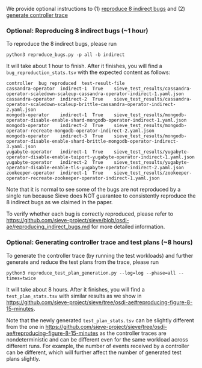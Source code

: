 We provide optional instructions to (1) [reproduce 8 indirect bugs](#optional-reproducing-8-indirect-bugs-1-hour) and (2) [generate controller trace](#optional-generating-controller-trace-and-test-plans-8-hours)

### Optional: Reproducing 8 indirect bugs (~1 hour)
To reproduce the 8 indirect bugs, please run
```
python3 reproduce_bugs.py -p all -b indirect
```
It will take about 1 hour to finish.
After it finishes, you will find a `bug_reproduction_stats.tsv` with the expected content as follows:
```
controller	bug	reproduced	test-result-file
cassandra-operator	indirect-1	True	sieve_test_results/cassandra-operator-scaledown-scaleup-cassandra-operator-indirect-1.yaml.json
cassandra-operator	indirect-2	True	sieve_test_results/cassandra-operator-scaledown-scaleup-brittle-cassandra-operator-indirect-2.yaml.json
mongodb-operator	indirect-1	True	sieve_test_results/mongodb-operator-disable-enable-shard-mongodb-operator-indirect-1.yaml.json
mongodb-operator	indirect-2	True	sieve_test_results/mongodb-operator-recreate-mongodb-operator-indirect-2.yaml.json
mongodb-operator	indirect-3	True	sieve_test_results/mongodb-operator-disable-enable-shard-brittle-mongodb-operator-indirect-3.yaml.json
yugabyte-operator	indirect-1	True	sieve_test_results/yugabyte-operator-disable-enable-tuiport-yugabyte-operator-indirect-1.yaml.json
yugabyte-operator	indirect-2	True	sieve_test_results/yugabyte-operator-disable-enable-tls-yugabyte-operator-indirect-2.yaml.json
zookeeper-operator	indirect-1	True	sieve_test_results/zookeeper-operator-recreate-zookeeper-operator-indirect-1.yaml.json
```

Note that it is normal to see some of the bugs are not reproduced by a single run because Sieve does NOT guarantee to consistently reproduce the 8 indirect bugs as we claimed in the paper.

To verify whether each bug is correctly reproduced, please refer to https://github.com/sieve-project/sieve/blob/osdi-ae/reproducing_indirect_bugs.md for more detailed information.

### Optional: Generating controller trace and test plans (~8 hours)
To generate the controller trace (by running the test workloads) and further generate and reduce the test plans from the trace, please run
```
python3 reproduce_test_plan_generation.py --log=log --phase=all --times=twice
```
It will take about 8 hours.
After it finishes, you will find a `test_plan_stats.tsv` with similar results as we show in https://github.com/sieve-project/sieve/tree/osdi-ae#reproducing-figure-8-15-minutes.

Note that the newly generated `test_plan_stats.tsv` can be slightly different from the one in https://github.com/sieve-project/sieve/tree/osdi-ae#reproducing-figure-8-15-minutes as the controller traces are nondeterministic and can be different even for the same workload across different runs. For example, the number of events received by a controller can be different, which will further affect the number of generated test plans slightly.
